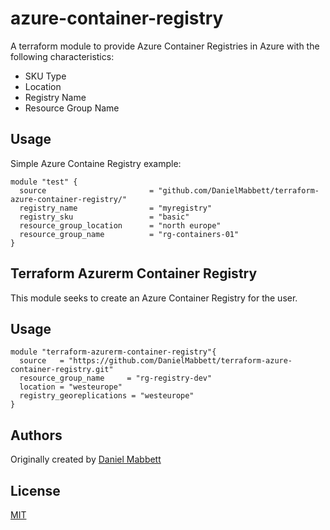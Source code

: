 # azure-container-registry

A terraform module to provide Azure Container Registries in Azure with the following
characteristics:
* SKU Type
* Location
* Registry Name
* Resource Group Name


## Usage

Simple Azure Containe Registry example:

```hcl
module "test" {
  source                       = "github.com/DanielMabbett/terraform-azure-container-registry/"
  registry_name                = "myregistry"
  registry_sku                 = "basic"
  resource_group_location      = "north europe"
  resource_group_name          = "rg-containers-01"
}
```

## Terraform Azurerm Container Registry 

This module seeks to create an Azure Container Registry for the user.

## Usage
```hcl-terraform
module "terraform-azurerm-container-registry"{
  source   = "https://github.com/DanielMabbett/terraform-azure-container-registry.git"
  resource_group_name     = "rg-registry-dev"
  location = "westeurope"
  registry_georeplications = "westeurope"
}
```

## Authors

Originally created by [Daniel Mabbett](https://github.com/danielmabbett)

## License

[MIT](LICENSE)
